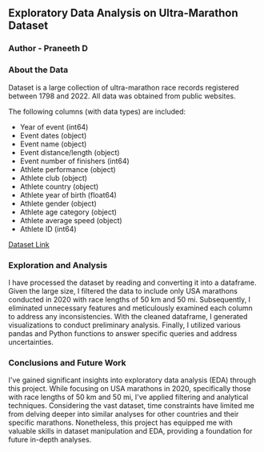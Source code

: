## Exploratory Data Analysis on Ultra-Marathon Dataset
### Author - Praneeth D
### About the Data
Dataset is a large collection of ultra-marathon race records registered between 1798 and 2022. All data was obtained from public websites.

The following columns (with data types) are included:
* Year of event (int64)
* Event dates (object)
* Event name (object)
* Event distance/length (object)
* Event number of finishers (int64)
* Athlete performance (object)
* Athlete club (object)
* Athlete country (object)
* Athlete year of birth (float64)
* Athlete gender (object)
* Athlete age category (object)
* Athlete average speed (object)
* Athlete ID (int64)

[Dataset Link](https://www.kaggle.com/datasets/aiaiaidavid/the-big-dataset-of-ultra-marathon-running)

### Exploration and Analysis
I have processed the dataset by reading and converting it into a dataframe. Given the large size, I filtered the data to include only USA marathons conducted in 2020 with race lengths of 50 km and 50 mi. Subsequently, I eliminated unnecessary features and meticulously examined each column to address any inconsistencies. With the cleaned dataframe, I generated visualizations to conduct preliminary analysis. Finally, I utilized various pandas and Python functions to answer specific queries and address uncertainties.

### Conclusions and Future Work

I've gained significant insights into exploratory data analysis (EDA) through this project. While focusing on USA marathons in 2020, specifically those with race lengths of 50 km and 50 mi, I've applied filtering and analytical techniques. Considering the vast dataset, time constraints have limited me from delving deeper into similar analyses for other countries and their specific marathons. Nonetheless, this project has equipped me with valuable skills in dataset manipulation and EDA, providing a foundation for future in-depth analyses. 

